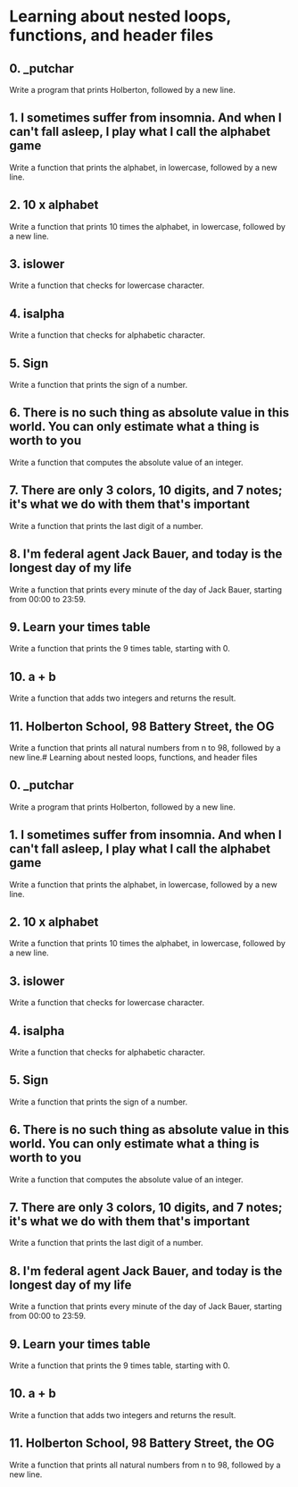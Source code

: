 # Learning about nested loops, functions, and header files
## 0. _putchar
Write a program that prints Holberton, followed by a new line.
## 1. I sometimes suffer from insomnia. And when I can't fall asleep, I play what I call the alphabet game 
Write a function that prints the alphabet, in lowercase, followed by a new line.
## 2. 10 x alphabet
Write a function that prints 10 times the alphabet, in lowercase, followed by a new line.
## 3. islower
Write a function that checks for lowercase character.
## 4. isalpha
Write a function that checks for alphabetic character.
## 5. Sign
Write a function that prints the sign of a number.
## 6. There is no such thing as absolute value in this world. You can only estimate what a thing is worth to you
Write a function that computes the absolute value of an integer.
## 7. There are only 3 colors, 10 digits, and 7 notes; it's what we do with them that's important
Write a function that prints the last digit of a number.
## 8. I'm federal agent Jack Bauer, and today is the longest day of my life
Write a function that prints every minute of the day of Jack Bauer, starting from 00:00 to 23:59.
## 9. Learn your times table
Write a function that prints the 9 times table, starting with 0.
## 10. a + b
Write a function that adds two integers and returns the result.
## 11. Holberton School, 98 Battery Street, the OG
Write a function that prints all natural numbers from n to 98, followed by a new line.# Learning about nested loops, functions, and header files
## 0. _putchar
Write a program that prints Holberton, followed by a new line.
## 1. I sometimes suffer from insomnia. And when I can't fall asleep, I play what I call the alphabet game 
Write a function that prints the alphabet, in lowercase, followed by a new line.
## 2. 10 x alphabet
Write a function that prints 10 times the alphabet, in lowercase, followed by a new line.
## 3. islower
Write a function that checks for lowercase character.
## 4. isalpha
Write a function that checks for alphabetic character.
## 5. Sign
Write a function that prints the sign of a number.
## 6. There is no such thing as absolute value in this world. You can only estimate what a thing is worth to you
Write a function that computes the absolute value of an integer.
## 7. There are only 3 colors, 10 digits, and 7 notes; it's what we do with them that's important
Write a function that prints the last digit of a number.
## 8. I'm federal agent Jack Bauer, and today is the longest day of my life
Write a function that prints every minute of the day of Jack Bauer, starting from 00:00 to 23:59.
## 9. Learn your times table
Write a function that prints the 9 times table, starting with 0.
## 10. a + b
Write a function that adds two integers and returns the result.
## 11. Holberton School, 98 Battery Street, the OG
Write a function that prints all natural numbers from n to 98, followed by a new line.

